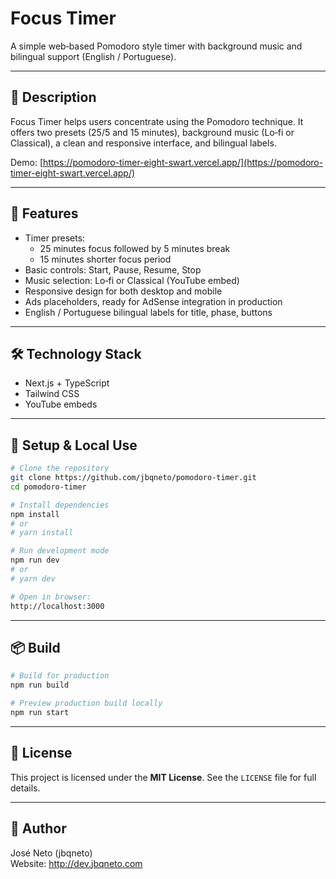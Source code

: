 # Focus Timer

A simple web‑based Pomodoro style timer with background music and bilingual support (English / Portuguese).

---

## 🎯 Description

Focus Timer helps users concentrate using the Pomodoro technique. It offers two presets (25/5 and 15 minutes), background music (Lo‑fi or Classical), a clean and responsive interface, and bilingual labels.  

Demo: [https://pomodoro-timer-eight-swart.vercel.app/](https://pomodoro-timer-eight-swart.vercel.app/)

---

## 🚀 Features

- Timer presets:
  - 25 minutes focus followed by 5 minutes break  
  - 15 minutes shorter focus period  
- Basic controls: Start, Pause, Resume, Stop  
- Music selection: Lo‑fi or Classical (YouTube embed)  
- Responsive design for both desktop and mobile  
- Ads placeholders, ready for AdSense integration in production  
- English / Portuguese bilingual labels for title, phase, buttons  

---

## 🛠 Technology Stack

- Next.js + TypeScript  
- Tailwind CSS  
- YouTube embeds  

---

## 💾 Setup & Local Use

```bash
# Clone the repository
git clone https://github.com/jbqneto/pomodoro-timer.git
cd pomodoro-timer

# Install dependencies
npm install
# or
# yarn install

# Run development mode
npm run dev
# or
# yarn dev

# Open in browser:
http://localhost:3000
```

---

## 📦 Build

```bash
# Build for production
npm run build

# Preview production build locally
npm run start
```

---

## 🔐 License

This project is licensed under the **MIT License**. See the `LICENSE` file for full details.

---

## 👤 Author

José Neto (jbqneto)  
Website: http://dev.jbqneto.com
